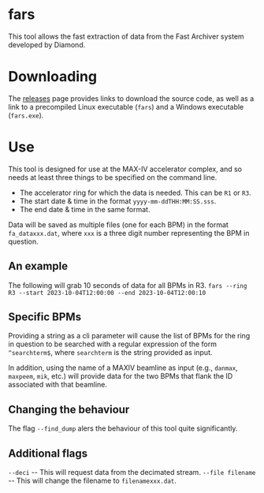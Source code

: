 # fars
This tool allows the fast extraction of data from the Fast Archiver system developed by Diamond.

# Downloading
The [releases](https://github.com/stevemolloy/fars/releases) page provides links to download the source code, as well as a link to a precompiled Linux executable (`fars`) and a Windows executable (`fars.exe`).

# Use
This tool is designed for use at the MAX-IV accelerator complex, and so needs at least three things to be specified on the command line.
- The accelerator ring for which the data is needed.  This can be `R1` or `R3`.
- The start date & time in the format `yyyy-mm-ddTHH:MM:SS.sss`.
- The end date & time in the same format.

Data will be saved as multiple files (one for each BPM) in the format `fa_dataxxx.dat`, where `xxx` is a three digit number representing the BPM in question.

## An example
The following will grab 10 seconds of data for all BPMs in R3.
`fars --ring R3 --start 2023-10-04T12:00:00 --end 2023-10-04T12:00:10`

## Specific BPMs
Providing a string as a cli parameter will cause the list of BPMs for the ring in question to be searched with a regular expression of the form `^searchterm$`, where `searchterm` is the string provided as input.

In addition, using the name of a MAXIV beamline as input (e.g., `danmax`, `maxpeem`, `mik`, etc.) will provide data for the two BPMs that flank the ID associated with that beamline.

## Changing the behaviour
The flag `--find_dump` alers the behaviour of this tool quite significantly.

## Additional flags

`--deci` -- This will request data from the decimated stream.
`--file filename` -- This will change the filename to `filenamexxx.dat`.
